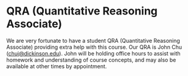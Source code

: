 # QRA (Quantitative Reasoning Associate)

We are very fortunate to have a student QRA (Quantitative Reasoning
Associate) providing extra help with this course. Our QRA is John Chu
(chuj@dickinson.edu). John will be holding office hours to assist with
homework and understanding of course concepts, and may also be
available at other times by appointment.
